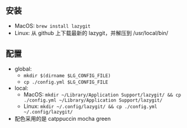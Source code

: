 ## 安装

- MacOS: `brew install lazygit`
- Linux: 从 github 上下载最新的 lazygit，并解压到 /usr/local/bin/

## 配置

- global:
  - `mkdir $(dirname $LG_CONFIG_FILE)`
  - `cp ./config.yml $LG_CONFIG_FILE`
- local:
  - MacOS: `mkdir ~/Library/Application Support/lazygit/ && cp ./config.yml ~/Library/Application Support/lazygit/`
  - Linux: `mkdir ~/.config/lazygit/ && cp ./config.yml ~/.config/lazygit/`
- 配色采用的是 catppuccin mocha green
